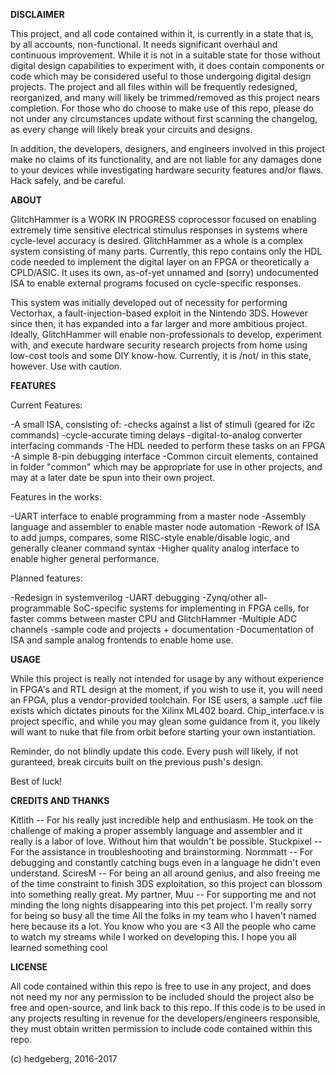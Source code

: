 **DISCLAIMER**

This project, and all code contained within it, is currently in a state that is, by all accounts, non-functional. It needs significant overhaul and continuous improvement. While it is not in a suitable state for those without digital design capabilities to experiment with, it does contain components or code which may be considered useful to those undergoing digital design projects. The project and all files within will be frequently redesigned, reorganized, and many will likely be trimmed/removed as this project nears completion. For those who do choose to make use of this repo, please do not under any circumstances update without first scanning the changelog, as every change will likely break your circuits and designs. 

In addition, the developers, designers, and engineers involved in this project make no claims of its functionality, and are not liable for any damages done to your devices while investigating hardware security features and/or flaws. Hack safely, and be careful.



**ABOUT**

GlitchHammer is a WORK IN PROGRESS coprocessor focused on enabling extremely time sensitive electrical stimulus responses in systems where cycle-level accuracy is desired. GlitchHammer as a whole is a complex system consisting of many parts. Currently, this repo contains only the HDL code needed to implement the digital layer on an FPGA or theoretically a CPLD/ASIC. It uses its own, as-of-yet unnamed and (sorry) undocumented ISA to enable external programs focused on cycle-specific responses.

This system was initially developed out of necessity for performing Vectorhax, a fault-injection-based exploit in the Nintendo 3DS. However since then, it has expanded into a far larger and more ambitious project. Ideally, GlitchHammer will enable non-professionals to develop, experiment with, and execute hardware security research projects from home using low-cost tools and some DIY know-how. Currently, it is /not/ in this state, however. Use with caution. 



**FEATURES**

Current Features:

-A small ISA, consisting of:
    -checks against a list of stimuli (geared for i2c commands)
    -cycle-accurate timing delays
    -digital-to-analog converter interfacing commands
-The HDL needed to perform these tasks on an FPGA 
-A simple 8-pin debugging interface
-Common circuit elements, contained in folder "common" which may be appropriate for use in other projects, and may at a later date be spun into their own project.


Features in the works:

-UART interface to enable programming from a master node
-Assembly language and assembler to enable master node automation
-Rework of ISA to add jumps, compares, some RISC-style enable/disable logic, and generally cleaner command syntax
-Higher quality analog interface to enable higher general performance.


Planned features:

-Redesign in systemverilog
-UART debugging 
-Zynq/other all-programmable SoC-specific systems for implementing in FPGA cells, for faster comms between master CPU and GlitchHammer
-Multiple ADC channels
-sample code and projects + documentation
-Documentation of ISA and sample analog frontends to enable home use.



**USAGE**

While this project is really not intended for usage by any without experience in FPGA's and RTL design at the moment, if you wish to use it, you will need an FPGA, plus a vendor-provided toolchain. For ISE users, a sample .ucf file exists which dictates pinouts for the Xilinx ML402 board. Chip_interface.v is project specific, and while you may glean some guidance from it, you likely will want to nuke that file from orbit before starting your own instantiation.

Reminder, do not blindly update this code. Every push will likely, if not guranteed, break circuits built on the previous push's design. 

Best of luck!



**CREDITS AND THANKS**

Kitlith -- For his really just incredible help and enthusiasm. He took on the challenge of making a proper assembly language and assembler and it really is a labor of love. Without him that wouldn't be possible.
Stuckpixel -- For the assistance in troubleshooting and brainstorming.
Normmatt -- For debugging and constantly catching bugs even in a language he didn't even understand.
SciresM -- For being an all around genius, and also freeing me of the time constraint to finish 3DS exploitation, so this project can blossom into something really great. 
My partner, Muu -- For supporting me and not minding the long nights disappearing into this pet project. I'm really sorry for being so busy all the time
All the folks in my team who I haven't named here because its a lot. You know who you are <3
All the people who came to watch my streams while I worked on developing this. I hope you all learned something cool


**LICENSE**

All code contained within this repo is free to use in any project, and does not need my nor any permission to be included should the project also be free and open-source, and link back to this repo. If this code is to be used in any projects resulting in revenue for the developers/engineers responsible, they must obtain written permission to include code contained within this repo. 

(c) hedgeberg, 2016-2017